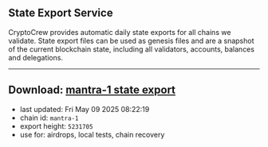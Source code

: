 ## State Export Service
CryptoCrew provides automatic daily state exports for all chains we validate. State export files can be used as genesis files and are a snapshot of the current blockchain state, including all validators, accounts, balances and delegations.

---
**Download: [mantra-1 state export](https://dl-eu2.ccvalidators.com/SERVICE/mantrachain/mantra-1_export_5231705.json)**
---

- last updated: Fri May 09 2025 08:22:19
- chain id: `mantra-1`
- export height: `5231705`
- use for: airdrops, local tests, chain recovery
